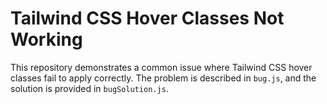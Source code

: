 # Tailwind CSS Hover Classes Not Working

This repository demonstrates a common issue where Tailwind CSS hover classes fail to apply correctly.  The problem is described in `bug.js`, and the solution is provided in `bugSolution.js`.